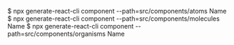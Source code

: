 $ npx generate-react-cli component --path=src/components/atoms Name
$ npx generate-react-cli component --path=src/components/molecules Name
$ npx generate-react-cli component --path=src/components/organisms Name

